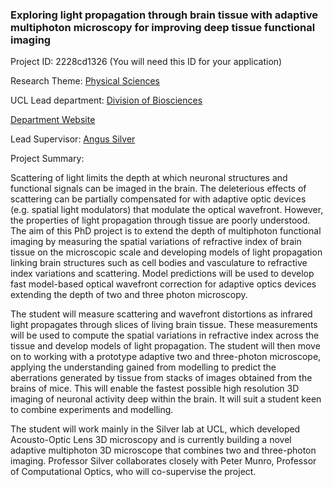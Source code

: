 ### Exploring light propagation through brain tissue with adaptive multiphoton microscopy for improving deep tissue functional imaging

Project ID: 2228cd1326
(You will need this ID for your application)

Research Theme: [Physical Sciences](../themes/physical-sciences.md)

UCL Lead department: [Division of Biosciences](../departments/division-of-biosciences.md)

[Department Website](https://www.ucl.ac.uk/biosciences)

Lead Supervisor: [Angus Silver](https://profiles.ucl.ac.uk/3754)

Project Summary:

Scattering of light limits the depth at which neuronal structures and functional signals can be imaged in the brain. The deleterious effects of scattering can be partially compensated for with adaptive optic devices (e.g. spatial light modulators) that modulate the optical wavefront. However, the properties of light propagation through tissue are poorly understood. The aim of this PhD project is to extend the depth of multiphoton functional imaging by measuring the spatial variations of refractive index of brain tissue on the microscopic scale and developing models of light propagation linking brain structures such as cell bodies and vasculature to refractive index variations and scattering. Model predictions will be used to develop fast model-based optical wavefront correction for adaptive optics devices extending the depth of two and three photon microscopy. 

The student will measure scattering and wavefront distortions as infrared light propagates through slices of living brain tissue. These measurements will be used to compute the spatial variations in refractive index across the tissue and develop models of light propagation. The student will then move on to working with a prototype adaptive two and three-photon microscope, applying the understanding gained from modelling to predict the aberrations generated by tissue from stacks of images obtained from the brains of mice. This will enable the fastest possible high resolution 3D imaging of neuronal activity deep within the brain. It will suit a student keen to combine experiments and modelling. 

The student will work mainly in the Silver lab at UCL, which developed Acousto-Optic Lens 3D microscopy and is currently building a novel adaptive multiphoton 3D microscope that combines two and three-photon imaging. Professor Silver collaborates closely with Peter Munro, Professor of Computational Optics, who will co-supervise the project.

